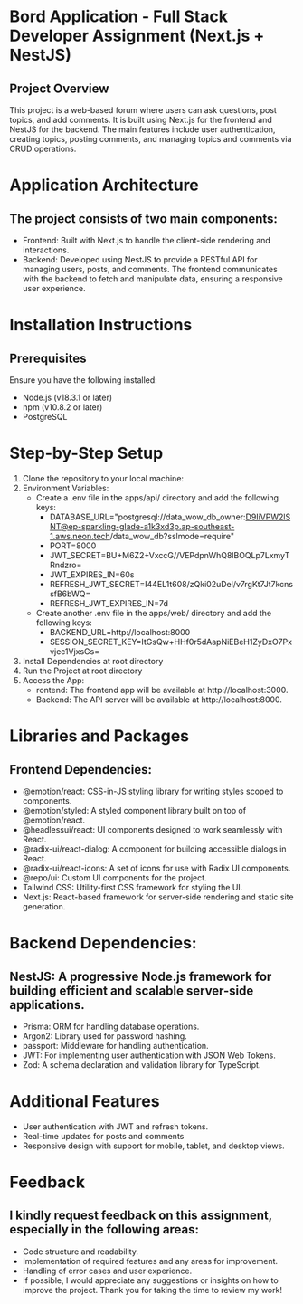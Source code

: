 # Bord Application - Full Stack Developer Assignment (Next.js + NestJS)

## Project Overview
This project is a web-based forum where users can ask questions, post topics, and add comments. It is built using Next.js for the frontend and NestJS for the backend. The main features include user authentication, creating topics, posting comments, and managing topics and comments via CRUD operations.

# Application Architecture
## The project consists of two main components:
- Frontend: Built with Next.js to handle the client-side rendering and interactions.
- Backend: Developed using NestJS to provide a RESTful API for managing users, posts, and comments.
The frontend communicates with the backend to fetch and manipulate data, ensuring a responsive user experience.

# Installation Instructions
## Prerequisites
Ensure you have the following installed:
- Node.js (v18.3.1 or later)
- npm (v10.8.2 or later)
- PostgreSQL

# Step-by-Step Setup
1. Clone the repository to your local machine:
2. Environment Variables:
    - Create a .env file in the apps/api/ directory and add the following keys:
        - DATABASE_URL="postgresql://data_wow_db_owner:D9IiVPW2lSNT@ep-sparkling-glade-a1k3xd3p.ap-southeast-1.aws.neon.tech/data_wow_db?sslmode=require"
        - PORT=8000
        - JWT_SECRET=BU+M6Z2+VxccG//VEPdpnWhQ8lBOQLp7LxmyTRndzro=
        - JWT_EXPIRES_IN=60s
        - REFRESH_JWT_SECRET=I44EL1t608/zQki02uDel/v7rgKt7Jt7kcnssfB6bWQ=
        - REFRESH_JWT_EXPIRES_IN=7d
    - Create another .env file in the apps/web/ directory and add the following keys:
        - BACKEND_URL=http://localhost:8000
        - SESSION_SECRET_KEY=ItGsQw+HHf0r5dAapNiEBeH1ZyDxO7Pxvjec1VjxsGs=
3. Install Dependencies at root directory
4. Run the Project at root directory
5. Access the App:
    - rontend: The frontend app will be available at http://localhost:3000.
    - Backend: The API server will be available at http://localhost:8000.

# Libraries and Packages
## Frontend Dependencies:
- @emotion/react: CSS-in-JS styling library for writing styles scoped to components.
- @emotion/styled: A styled component library built on top of @emotion/react.
- @headlessui/react: UI components designed to work seamlessly with React.
- @radix-ui/react-dialog: A component for building accessible dialogs in React.
- @radix-ui/react-icons: A set of icons for use with Radix UI components.
- @repo/ui: Custom UI components for the project.
- Tailwind CSS: Utility-first CSS framework for styling the UI.
- Next.js: React-based framework for server-side rendering and static site generation.

# Backend Dependencies:
## NestJS: A progressive Node.js framework for building efficient and scalable server-side applications.
- Prisma: ORM for handling database operations.
- Argon2: Library used for password hashing.
- passport: Middleware for handling authentication.
- JWT: For implementing user authentication with JSON Web Tokens.
- Zod: A schema declaration and validation library for TypeScript.

# Additional Features
- User authentication with JWT and refresh tokens.
- Real-time updates for posts and comments
- Responsive design with support for mobile, tablet, and desktop views.

# Feedback
## I kindly request feedback on this assignment, especially in the following areas:
- Code structure and readability.
- Implementation of required features and any areas for improvement.
- Handling of error cases and user experience.
- If possible, I would appreciate any suggestions or insights on how to improve the project. Thank you for taking the time to review my work!